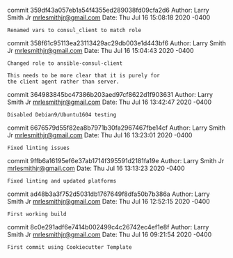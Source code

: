 commit 359df43a057eb1a54f4355ed289038fd09cfa2d6
Author: Larry Smith Jr <mrlesmithjr@gmail.com>
Date:   Thu Jul 16 15:08:18 2020 -0400

    Renamed vars to consul_client to match role

commit 358f61c95113ea23113429ac29db003e1d443bf6
Author: Larry Smith Jr <mrlesmithjr@gmail.com>
Date:   Thu Jul 16 15:04:43 2020 -0400

    Changed role to ansible-consul-client
    
    This needs to be more clear that it is purely for
    the client agent rather than server.

commit 364983845bc47386b203aed97cf8622d1f903631
Author: Larry Smith Jr <mrlesmithjr@gmail.com>
Date:   Thu Jul 16 13:42:47 2020 -0400

    Disabled Debian9/Ubuntu1604 testing

commit 6676579d55f82ea8b7971b30fa2967467fbe14cf
Author: Larry Smith Jr <mrlesmithjr@gmail.com>
Date:   Thu Jul 16 13:23:01 2020 -0400

    Fixed linting issues

commit 9ffb6a16195ef6e37ab1714f395591d2181fa19e
Author: Larry Smith Jr <mrlesmithjr@gmail.com>
Date:   Thu Jul 16 13:13:23 2020 -0400

    Fixed linting and updated platforms

commit ad48b3a3f752d5031db1767649f8dfa50b7b386a
Author: Larry Smith Jr <mrlesmithjr@gmail.com>
Date:   Thu Jul 16 12:52:15 2020 -0400

    First working build

commit 8c0e291adf6e7414b002499c4c26742ec4ef1e8f
Author: Larry Smith Jr <mrlesmithjr@gmail.com>
Date:   Thu Jul 16 09:21:54 2020 -0400

    First commit using Cookiecutter Template
